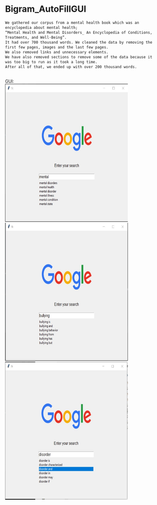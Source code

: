 # Bigram_AutoFillGUI

	We gathered our corpus from a mental health book which was an encyclopedia about mental health;
	“Mental Health and Mental Disorders_ An Encyclopedia of Conditions, Treatments, and Well-Being”. 
	It had over 700 thousand words. We cleaned the data by removing the first few pages, images and the last few pages. 
	We also removed links and unnecessary elements. 
	We have also removed sections to remove some of the data because it was too big to run as it took a long time. 
	After all of that, we ended up with over 200 thousand words.
<br>
<bold> GUI: </bold>
<br>
<img src="Screenshot 2022-06-02 030521.jpg" width="400" height="450" style="display: inline;">
<img src="Screenshot 2022-06-02 030623.jpg" width="400" height="450" style="display: inline;">
<br>
<img src="Screenshot 2022-06-02 030709.jpg" width="400" height="450">
<br>
